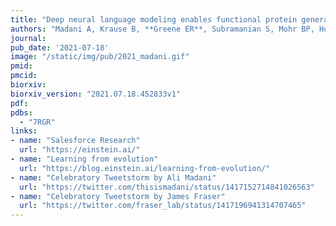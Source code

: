 ```yaml
---
title: "Deep neural language modeling enables functional protein generation across families."
authors: "Madani A, Krause B, **Greene ER**, Subramanian S, Mohr BP, Holton JM, **Olmos Jr. JL**, Xiong C, Sun ZZ, Socher R, **Fraser JS**, Naik N."
journal:
pub_date: '2021-07-18'
image: "/static/img/pub/2021_madani.gif"
pmid:
pmcid:
biorxiv:
biorxiv_version: "2021.07.18.452833v1"
pdf:
pdbs:
  - "7RGR"
links:
- name: "Salesforce Research"
  url: "https://einstein.ai/"
- name: "Learning from evolution"
  url: "https://blog.einstein.ai/learning-from-evolution/"
- name: "Celebratory Tweetstorm by Ali Madani"
  url: "https://twitter.com/thisismadani/status/1417152714841026563"
- name: "Celebratory Tweetstorm by James Fraser"
  url: "https://twitter.com/fraser_lab/status/1417196941314707465"
---
```

